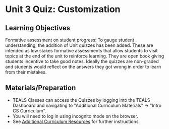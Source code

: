 # Unit 3 Quiz: Customization

## Learning Objectives

Formative assessment on student progress: To gauge student understanding, the addition of Unit quizzes has been added. These are intended as low stakes formative assessments that allow students to visit topics at the end of the unit to reinforce learning. They are open book giving students incentive to take good notes. Ideally the quizzes are non-graded and students would reflect on the answers they got wrong in order to learn from their mistakes.

## Materials/Preparation

* TEALS Classes can access the Quizzes by logging into the TEALS Dashboard and navigating to "Additional Curriculum Materials" -&gt; "Intro CS Curriculum".
* You will need to log in using incognito mode on the browser.
* See [Additional Curriculum Resources](../additional_curriculum_resources.md) for further instructions.

